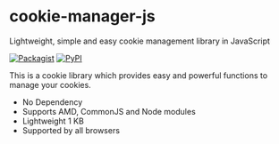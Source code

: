 
# cookie-manager-js
Lightweight, simple and easy cookie management library in JavaScript

[![Packagist](https://img.shields.io/packagist/l/doctrine/orm.svg)]() [![PyPI](https://img.shields.io/pypi/status/Django.svg)]()

This is a cookie library which provides easy and powerful functions to manage your cookies. 
- No Dependency
- Supports AMD, CommonJS and Node modules
- Lightweight 1 KB
- Supported by all browsers
